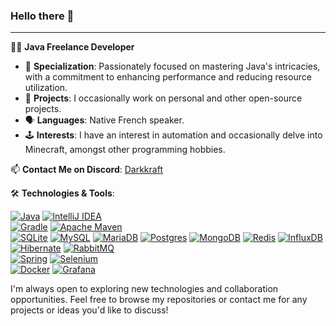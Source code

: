 ### Hello there 👋
------------

👨‍💻 **Java Freelance Developer**

- 🌟 **Specialization**: Passionately focused on mastering Java's intricacies, with a commitment to enhancing performance and reducing resource utilization.
- 🔨 **Projects**: I occasionally work on personal and other open-source projects.
- 🗣 **Languages**: Native French speaker.
- 🕹 **Interests**: I have an interest in automation and occasionally delve into Minecraft, amongst other programming hobbies.

📫 **Contact Me on Discord**: [Darkkraft](https://discord.com/)

🛠️ **Technologies & Tools**:

[![Java](https://img.shields.io/badge/java-%23ED8B00.svg?style=for-the-badge&logo=openjdk&logoColor=white)](https://www.java.com/)
[![IntelliJ IDEA](https://img.shields.io/badge/IntelliJIDEA-000000.svg?style=for-the-badge&logo=intellij-idea&logoColor=white)](https://www.jetbrains.com/idea/)<br>
[![Gradle](https://img.shields.io/badge/Gradle-02303A.svg?style=for-the-badge&logo=Gradle&logoColor=white)](https://gradle.org/https://gradle.org/)
[![Apache Maven](https://img.shields.io/badge/Apache%20Maven-C71A36?style=for-the-badge&logo=Apache%20Maven&logoColor=white)](https://maven.apache.org/)<br>
[![SQLite](https://img.shields.io/badge/sqlite-%2307405e.svg?style=for-the-badge&logo=sqlite&logoColor=white)](https://www.sqlite.org/)
[![MySQL](https://img.shields.io/badge/mysql-%2300f.svg?style=for-the-badge&logo=mysql&logoColor=white)](https://www.mysql.com/fr/)
[![MariaDB](https://img.shields.io/badge/MariaDB-003545?style=for-the-badge&logo=mariadb&logoColor=white)](https://mariadb.org/)
[![Postgres](https://img.shields.io/badge/postgres-%23316192.svg?style=for-the-badge&logo=postgresql&logoColor=white)](https://www.postgresql.org/)
[![MongoDB](https://img.shields.io/badge/MongoDB-%234ea94b.svg?style=for-the-badge&logo=mongodb&logoColor=white)](https://www.mongodb.com/)
[![Redis](https://img.shields.io/badge/redis-%23DD0031.svg?style=for-the-badge&logo=redis&logoColor=white)](https://redis.io/)
[![InfluxDB](https://img.shields.io/badge/InfluxDB-22ADF6?style=for-the-badge&logo=InfluxDB&logoColor=white)](https://www.influxdata.com/)
[![Hibernate](https://img.shields.io/badge/Hibernate-59666C?style=for-the-badge&logo=Hibernate&logoColor=white)](https://hibernate.org/)
[![RabbitMQ](https://img.shields.io/badge/Rabbitmq-FF6600?style=for-the-badge&logo=rabbitmq&logoColor=white)](https://www.rabbitmq.com/)<br>
[![Spring](https://img.shields.io/badge/spring-%236DB33F.svg?style=for-the-badge&logo=spring&logoColor=white)](https://spring.io/)
[![Selenium](https://img.shields.io/badge/-selenium-%43B02A?style=for-the-badge&logo=selenium&logoColor=white)](https://www.selenium.dev/)<br>
[![Docker](https://img.shields.io/badge/docker-%230db7ed.svg?style=for-the-badge&logo=docker&logoColor=white)](https://www.docker.com/)
[![Grafana](https://img.shields.io/badge/grafana-%23F46800.svg?style=for-the-badge&logo=grafana&logoColor=white)](https://grafana.com/)

I'm always open to exploring new technologies and collaboration opportunities. Feel free to browse my repositories or contact me for any projects or ideas you'd like to discuss!
